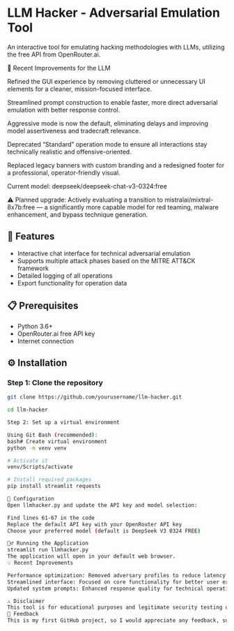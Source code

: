 # LLM Hacker - Adversarial Emulation Tool

An interactive tool for emulating hacking methodologies with LLMs, utilizing the free API from OpenRouter.ai.

🔧 Recent Improvements for the LLM

Refined the GUI experience by removing cluttered or unnecessary UI elements for a cleaner, mission-focused interface.

Streamlined prompt construction to enable faster, more direct adversarial emulation with better response control.

Aggressive mode is now the default, eliminating delays and improving model assertiveness and tradecraft relevance.

Deprecated “Standard” operation mode to ensure all interactions stay technically realistic and offensive-oriented.

Replaced legacy banners with custom branding and a redesigned footer for a professional, operator-friendly visual.

Current model: deepseek/deepseek-chat-v3-0324:free

⚠️ Planned upgrade: Actively evaluating a transition to mistralai/mixtral-8x7b:free — a significantly more capable model for red teaming, malware enhancement, and bypass technique generation.

## 🚀 Features

- Interactive chat interface for technical adversarial emulation
- Supports multiple attack phases based on the MITRE ATT&CK framework
- Detailed logging of all operations
- Export functionality for operation data

## 📋 Prerequisites

- Python 3.6+
- OpenRouter.ai free API key
- Internet connection

## ⚙️ Installation

### Step 1: Clone the repository
```bash
git clone https://github.com/yourusername/llm-hacker.git

cd llm-hacker

Step 2: Set up a virtual environment

Using Git Bash (recommended):
bash# Create virtual environment
python -m venv venv

# Activate it
venv/Scripts/activate

# Install required packages
pip install streamlit requests

🔧 Configuration
Open llmhacker.py and update the API key and model selection:

Find lines 61-67 in the code
Replace the default API key with your OpenRouter API key
Choose your preferred model (default is DeepSeek V3 0324 FREE)

🏃‍♂️ Running the Application
streamlit run llmhacker.py
The application will open in your default web browser.
💡 Recent Improvements

Performance optimization: Removed adversary profiles to reduce latency and improve response time
Streamlined interface: Focused on core functionality for better user experience
Updated system prompts: Enhanced response quality for technical operations

⚠️ Disclaimer
This tool is for educational purposes and legitimate security testing only. Always use responsibly and ethically in authorized environments.
📝 Feedback
This is my first GitHub project, so I would appreciate any feedback, suggestions for improvement, or comments!
